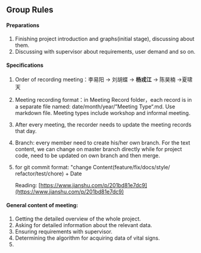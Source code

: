 ## Group Rules

#### Preparations

1. Finishing project introduction and graphs(initial stage), discussing about them.
2. Discussing with supervisor about requirements, user demand and so on.

#### Specifications

1. Order of recording meeting：李易阳 -> 刘胡蝶 -> **杨戎江** -> 陈昊楠 ->夏啸天

2. Meeting recording format：in Meeting Record folder，each record is in a separate file named: date/month/year/”Meeting Type“.md. Use markdown file. Meeting types include workshop and informal meeting. 

3. After every meeting, the recorder needs to update the meeting records that day.

4. Branch: every member need to create his/her own branch. For the text content, we can change on master branch directly while for project code, need to be updated on own branch and then merge.

5. for git commit format: "change Content(feature/fix/docs/style/ refactor/test/chore) + Date

   Reading: [https://www.jianshu.com/p/201bd81e7dc9](https://www.jianshu.com/p/201bd81e7dc9)

#### General content of meeting:
1. Getting  the detailed overview of the whole project.
3. Asking for detailed information about the relevant data.
3. Ensuring requirements with supervisor.
4. Determining the algorithm for acquiring data of vital signs.
5. 

